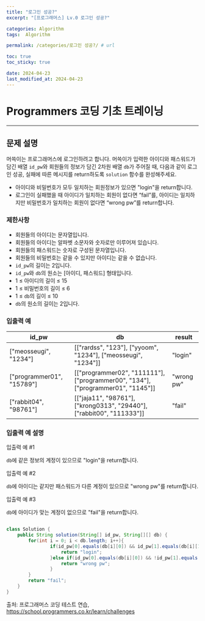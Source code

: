 ```yaml
---
title: "로그인 성공?"
excerpt: "[프로그래머스] Lv.0 로그인 성공?"

categories: Algorithm
tags:  Algorithm

permalink: /categories/로그인 성공?/ # url

toc: true
toc_sticky: true

date: 2024-04-23
last_modified_at: 2024-04-23
---
```


# Programmers 코딩 기초 트레이닝

---

## 문제 설명

머쓱이는 프로그래머스에 로그인하려고 합니다. 머쓱이가 입력한 아이디와 패스워드가 담긴 배열 `id_pw`와 회원들의 정보가 담긴 2차원 배열 `db`가 주어질 때, 다음과 같이 로그인 성공, 실패에 따른 메시지를 return하도록 `solution` 함수를 완성해주세요.

- 아이디와 비밀번호가 모두 일치하는 회원정보가 있으면 "login"을 return합니다.
- 로그인이 실패했을 때 아이디가 일치하는 회원이 없다면 “fail”를, 아이디는 일치하지만 비밀번호가 일치하는 회원이 없다면 “wrong pw”를 return합니다.

### 제한사항

- 회원들의 아이디는 문자열입니다.
- 회원들의 아이디는 알파벳 소문자와 숫자로만 이루어져 있습니다.
- 회원들의 패스워드는 숫자로 구성된 문자열입니다.
- 회원들의 비밀번호는 같을 수 있지만 아이디는 같을 수 없습니다.
- `id_pw`의 길이는 2입니다.
- `id_pw`와 `db`의 원소는 [아이디, 패스워드] 형태입니다.
- 1 ≤ 아이디의 길이 ≤ 15
- 1 ≤ 비밀번호의 길이 ≤ 6
- 1 ≤ `db`의 길이 ≤ 10
- `db`의 원소의 길이는 2입니다.

### 입출력 예

| id_pw            | db                                                                      | result    |
|------------------|-------------------------------------------------------------------------|-----------|
| ["meosseugi", "1234"] | [["rardss", "123"], ["yyoom", "1234"], ["meosseugi", "1234"]]           | "login"   |
| ["programmer01", "15789"] | [["programmer02", "111111"], ["programmer00", "134"], ["programmer01", "1145"]] | "wrong pw"|
| ["rabbit04", "98761"] | [["jaja11", "98761"], ["krong0313", "29440"], ["rabbit00", "111333"]]    | "fail"    |

### 입출력 예 설명

입출력 예 #1

`db`에 같은 정보의 계정이 있으므로 "login"을 return합니다.

입출력 예 #2

`db`에 아이디는 같지만 패스워드가 다른 계정이 있으므로 "wrong pw"를 return합니다.

입출력 예 #3

`db`에 아이디가 맞는 계정이 없으므로 "fail"을 return합니다.

```java

class Solution {
    public String solution(String[] id_pw, String[][] db) {
        for(int i = 0; i < db.length; i++){            
                if(id_pw[0].equals(db[i][0]) && id_pw[1].equals(db[i][1])){
                    return "login";
                }else if(id_pw[0].equals(db[i][0]) && !id_pw[1].equals(db[i][1])){
                    return "wrong pw";
                }      
        }      
        return "fail";
    }
}

``````

출처: 프로그래머스 코딩 테스트 연습, https://school.programmers.co.kr/learn/challenges
